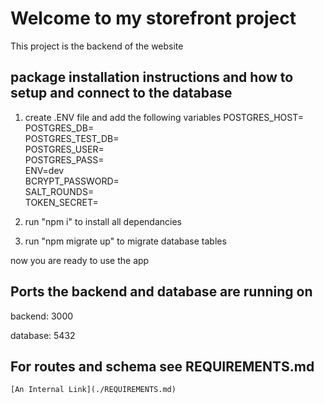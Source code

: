 # Welcome to my storefront project

  This project is the backend of the website

## package installation instructions and how to setup and connect to the database
1. create .ENV file and add the following variables
    POSTGRES_HOST=   
    POSTGRES_DB=   
    POSTGRES_TEST_DB=   
    POSTGRES_USER=    
    POSTGRES_PASS=   
    ENV=dev   
    BCRYPT_PASSWORD=   
    SALT_ROUNDS=   
    TOKEN_SECRET=   

2. run "npm i" to install all dependancies
3. run "npm migrate up" to migrate database tables

now you are ready to use the app

## Ports the backend and database are running on
backend: 3000

database: 5432

## For routes and schema see REQUIREMENTS.md
    [An Internal Link](./REQUIREMENTS.md)
